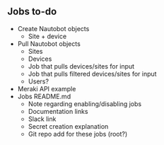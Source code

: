 ## Jobs to-do ##
* Create Nautobot objects
    * Site + device
* Pull Nautobot objects
    * Sites
    * Devices
    * Job that pulls devices/sites for input
    * Job that pulls filtered devices/sites for input
    * Users?
* Meraki API example
* Jobs README.md
    * Note regarding enabling/disabling jobs
    * Documentation links
    * Slack link
    * Secret creation explanation
    * Git repo add for these jobs (root?)

